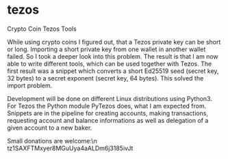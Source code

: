 # tezos
Crypto Coin Tezos Tools

While using crypto coins I figured out, that a Tezos private key can be short or long. Importing a short private key from one wallet in another wallet failed. So I took a deeper look into this problem. The result is that I am now able to write different tools, which can be used together with Tezos. The first result was a snippet which converts a short Ed25519 seed (secret key, 32 bytes) to a secret exponent (secret key, 64 bytes). This solved the import problem.

Development will be done on different Linux distributions using Python3. For Tezos the Python module PyTezos does, what I am expected from. Snippets are in the pipeline for creating accounts, making transactions, requesting account and balance informations as well as delegation of a given account to a new baker. 

Small donations are welcome:\n
tz1SAXFTMxyer8MGuUya4aALDm6j3185ivJt 
